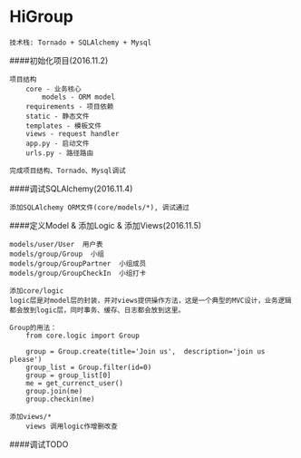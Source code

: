 # HiGroup
    技术栈: Tornado + SQLAlchemy + Mysql 

####初始化项目(2016.11.2)
        
    项目结构
        core - 业务核心
            models - ORM model
        requirements - 项目依赖
        static - 静态文件
        templates - 模板文件
        views - request handler
        app.py - 启动文件
        urls.py - 路径路由

    完成项目结构、Tornado、Mysql调试
    
    
####调试SQLAlchemy(2016.11.4)
    
    添加SQLAlchemy ORM文件(core/models/*), 调试通过


####定义Model & 添加Logic & 添加Views(2016.11.5)

    models/user/User  用户表 
    models/group/Group  小组
    models/group/GroupPartner  小组成员
    models/group/GroupCheckIn  小组打卡

    添加core/logic
    logic层是对model层的封装，并对views提供操作方法，这是一个典型的MVC设计，业务逻辑都会放到logic层，同时事务、缓存、日志都会放到这里。

    Group的用法：
        from core.logic import Group

        group = Group.create(title='Join us',  description='join us please')
        group_list = Group.filter(id=0)
        group = group_list[0]
        me = get_currenct_user()
        group.join(me)
        group.checkin(me)

    添加views/*
        views 调用logic作增删改查


####调试TODO

    
